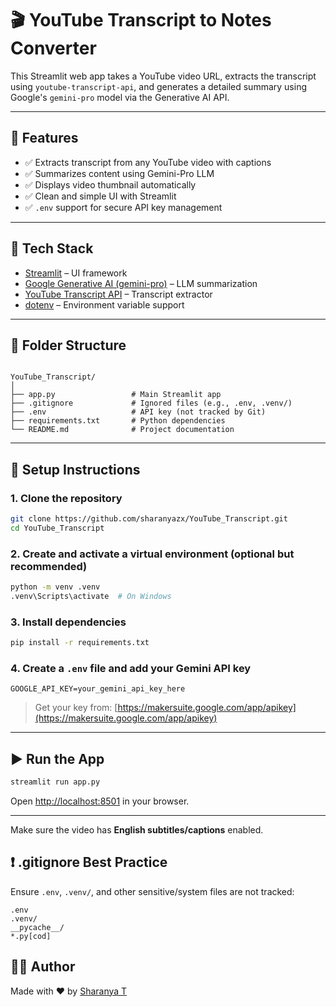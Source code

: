 
# 🎬 YouTube Transcript to Notes Converter

This Streamlit web app takes a YouTube video URL, extracts the transcript using `youtube-transcript-api`, and generates a detailed summary using Google's `gemini-pro` model via the Generative AI API.

---

## 🚀 Features

- ✅ Extracts transcript from any YouTube video with captions
- ✅ Summarizes content using Gemini-Pro LLM
- ✅ Displays video thumbnail automatically
- ✅ Clean and simple UI with Streamlit
- ✅ `.env` support for secure API key management


---

## 🔧 Tech Stack

- [Streamlit](https://streamlit.io/) – UI framework
- [Google Generative AI (gemini-pro)](https://ai.google.dev/) – LLM summarization
- [YouTube Transcript API](https://pypi.org/project/youtube-transcript-api/) – Transcript extractor
- [dotenv](https://pypi.org/project/python-dotenv/) – Environment variable support

---

## 📂 Folder Structure

```

YouTube_Transcript/
│
├── app.py                 # Main Streamlit app
├── .gitignore             # Ignored files (e.g., .env, .venv/)
├── .env                   # API key (not tracked by Git)
├── requirements.txt       # Python dependencies
└── README.md              # Project documentation

````

---

## 🧪 Setup Instructions

### 1. Clone the repository
```bash
git clone https://github.com/sharanyazx/YouTube_Transcript.git
cd YouTube_Transcript
````

### 2. Create and activate a virtual environment (optional but recommended)

```bash
python -m venv .venv
.venv\Scripts\activate  # On Windows
```

### 3. Install dependencies

```bash
pip install -r requirements.txt
```

### 4. Create a `.env` file and add your Gemini API key

```env
GOOGLE_API_KEY=your_gemini_api_key_here
```

> Get your key from: [https://makersuite.google.com/app/apikey](https://makersuite.google.com/app/apikey)

---

## ▶️ Run the App

```bash
streamlit run app.py
```

Open [http://localhost:8501](http://localhost:8501) in your browser.

---

Make sure the video has **English subtitles/captions** enabled.


## ❗ .gitignore Best Practice

Ensure `.env`, `.venv/`, and other sensitive/system files are not tracked:

```gitignore
.env
.venv/
__pycache__/
*.py[cod]
```


## 🙋‍♀️ Author

Made with ❤️ by [Sharanya T](https://github.com/sharanyazx)

````

